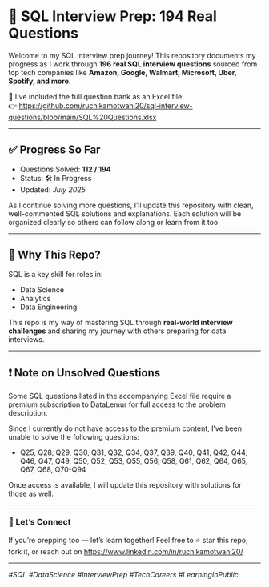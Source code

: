 
# 🧠 SQL Interview Prep: 194 Real Questions

Welcome to my SQL interview prep journey! This repository documents my progress as I work through **196 real SQL interview questions** sourced from top tech companies like **Amazon, Google, Walmart, Microsoft, Uber, Spotify, and more**.

📄 I've included the full question bank as an Excel file:  
👉 https://github.com/ruchikamotwani20/sql-interview-questions/blob/main/SQL%20Questions.xlsx

---

## ✅ Progress So Far

- Questions Solved: **112 / 194**
- Status: 🛠️ In Progress
- Updated: *July 2025*

As I continue solving more questions, I’ll update this repository with clean, well-commented SQL solutions and explanations. Each solution will be organized clearly so others can follow along or learn from it too.

---

## 📌 Why This Repo?

SQL is a key skill for roles in:
- Data Science
- Analytics
- Data Engineering

This repo is my way of mastering SQL through **real-world interview challenges** and sharing my journey with others preparing for data interviews.

---
## ❗ Note on Unsolved Questions

Some SQL questions listed in the accompanying Excel file require a premium subscription to DataLemur for full access to the problem description.

Since I currently do not have access to the premium content, I’ve been unable to solve the following questions:

- Q25, Q28, Q29, Q30, Q31, Q32, Q34, Q37, Q39, Q40, Q41, Q42, Q44, Q46, Q47, Q49, Q50, Q52, Q53, Q55, Q56, Q58, Q61, Q62, Q64, Q65, Q67, Q68, Q70-Q94

Once access is available, I will update this repository with solutions for those as well.

---

### 🚀 Let’s Connect

If you’re prepping too — let’s learn together!
Feel free to ⭐ star this repo, fork it, or reach out on https://www.linkedin.com/in/ruchikamotwani20/

---

_#SQL #DataScience #InterviewPrep #TechCareers #LearningInPublic_
